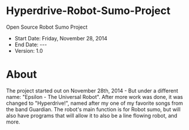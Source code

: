 # Hyperdrive-Robot-Sumo-Project
Open Source Robot Sumo Project

* Start Date: Friday, November 28, 2014
*  End Date: ---
*   Version: 1.0

# About
The project started out on November 28th, 2014 - But under a different name: "Epsilon - The Universal Robot".
After more work was done, it was changed to "Hyperdrive!", named after my one of my favorite songs from the band
Guardian. The robot's main function is for Robot sumo, but will also have programs that will allow it to also
be a line flowing robot, and more. 
